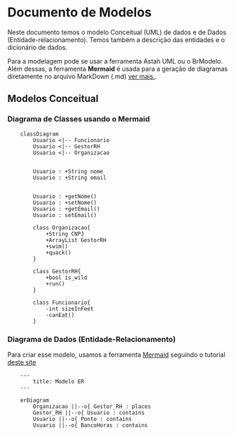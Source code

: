 # Documento de Modelos
Neste documento temos o modelo Conceitual (UML) de dados e de Dados (Entidade-relacionamento). Temos também a descrição das entidades e o dicionário de dados.

Para a modelagem pode se usar a ferramenta Astah UML ou o BrModelo. Além dessas, a ferramenta **Mermaid** é usada para a geração de diagramas diretamente no arquivo MarkDown (.md) [ver mais.](https://github.blog/2022-02-14-include-diagrams-markdown-files-mermaid/).


## Modelos Conceitual

### Diagrama de Classes usando o Mermaid
```mermaid
    classDiagram
        Usuario <|-- Funcionario
        Usuario <|-- GestorRH
        Usuario <|-- Organizacao
    
        
        Usuario : +String nome
        Usuario : +String email


        Usuario : +getNome()
        Usuario : +setNome()
        Usuario : +getEmail()
        Usuario : setEmail()

        class Organizacao{
            +String CNPJ
            +ArrayList GestorRH
            +swim()
            +quack()
        }

        class GestorRH{
            +bool is_wild
            +run()
        }

        class Funcionario{
            -int sizeInFeet
            -canEat()
        }
```

### Diagrama de Dados (Entidade-Relacionamento)

Para criar esse modelo, usamos a ferramenta [Mermaid](https://mermaid.js.org/) seguindo o tutorial [deste site](https://mermaid.js.org/syntax/entityRelationshipDiagram.html)

```mermaid
    ---
        title: Modelo ER
    ---

    erDiagram
        Organizacao ||--o{ Gestor_RH : places
        Gestor_RH ||--o{ Usuario : contains
        Usuario ||--o{ Ponto : contains
        Usuario ||--o{ BancoHoras : contains
```
